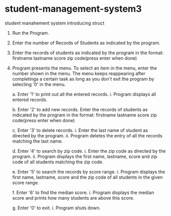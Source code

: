# student-management-system3
student manahement system introducing struct


1. Run the Program.

2. Enter the number of Records of Students as indicated by the program.

3. Enter the records of students as indicated by the program in the format: 
	firstname lastname score zip code(press enter when done)

4. Program presents the menu. To select an item in the menu, enter the number shown in the menu. 
    The menu keeps reappearing after completinga a certain task as long as you don't exit the program by selecting '0' in the menu.


	a. Enter '1' to print out all the entered records.
		i. Program displays all entered records.


	b. Enter '2' to add new records.
		Enter the records of students as indicated by the program in the format: 
			firstname lastname score zip code(press enter when done)

	c. Enter '3' to delete records.
		i. Enter the last name of student as directed by the program.
		ii. Program deletes the entry of all the records matching the last name.


	d. Enter '4' to search by zip code.
		i. Enter the zip code as directed by the program.
		ii. Program displays the first name, lastname, score and zip code of all students matching the zip code.

	e. Enter '5' to search the records by score range.
		i. Program displays the first name, lastname, score and the zip code of all students in the given score range.	


	f. Enter '6' to find the median score.
		i. Program displays the median score and prints how many students are above this score.


	g. Enter '0' to exit.
		i. Program shuts down.
	
